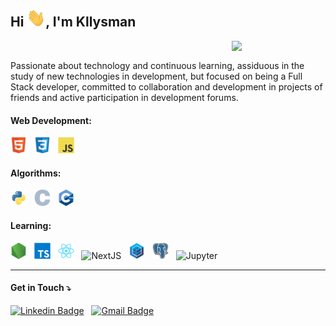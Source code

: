 ## Hi <img src="https://raw.githubusercontent.com/ABSphreak/ABSphreak/master/gifs/Hi.gif" width="30px">, I'm Kllysman

<img src="https://www.flaticon.com/svg/static/icons/svg/479/479026.svg" align="right" width=150 /><br>

Passionate about technology and continuous learning, assiduous in the study of new technologies in development, but focused on being a Full Stack developer, committed to collaboration and development in projects of friends and active participation in development forums.

#### Web Development: <br>
<img height="26" alt="HTML" src="https://raw.githubusercontent.com/devicons/devicon/master/icons/html5/html5-original.svg"> &nbsp;
<img height="26" alt="CSS" src="https://raw.githubusercontent.com/devicons/devicon/master/icons/css3/css3-original.svg"> &nbsp;
<img height="26" alt="Javascript" src="https://raw.githubusercontent.com/devicons/devicon/master/icons/javascript/javascript-original.svg">

#### Algorithms: <br>
<img height="26" alt="Python" src="https://raw.githubusercontent.com/devicons/devicon/master/icons/python/python-original.svg"> &nbsp;
<img height="26" alt="C" src="https://raw.githubusercontent.com/devicons/devicon/master/icons/c/c-original.svg"> &nbsp;
<img height="26" alt="C++" src="https://raw.githubusercontent.com/devicons/devicon/master/icons/cplusplus/cplusplus-original.svg">

#### Learning: <br>
<img height="26" alt="NodeJS" src="https://raw.githubusercontent.com/devicons/devicon/master/icons/nodejs/nodejs-original.svg"> &nbsp;
<img height="26" alt="Typescript" src="https://raw.githubusercontent.com/devicons/devicon/master/icons/typescript/typescript-original.svg"> &nbsp;
<img height="26" alt="React" src="https://raw.githubusercontent.com/devicons/devicon/master/icons/react/react-original.svg"> &nbsp;
<img height="26" alt="NextJS" src="https://assets.vercel.com/image/upload/v1607554385/repositories/next-js/next-logo.png"> &nbsp;
<img height="26" alt="Sequelize" src="https://raw.githubusercontent.com/devicons/devicon/master/icons/sequelize/sequelize-original.svg"> &nbsp;
<img height="26" alt="Postgres" src="https://raw.githubusercontent.com/devicons/devicon/master/icons/postgresql/postgresql-original.svg"> &nbsp;
<img height="26" alt="Jupyter" src="https://4.bp.blogspot.com/-BD3ZGiGy9Ms/WuJdYMbSh3I/AAAAAAACPrc/jePCk-BAX_g3_BED91p_zFgqDBJ4lR_JQCLcBGAs/s1600/jupyter.png">

<hr>

#### Get in Touch ⤵️

[![Linkedin Badge](https://img.shields.io/badge/linkedin%20-%230077B5.svg?&style=for-the-badge&logo=linkedin&logoColor=white)](https://www.linkedin.com/in/joaovictornsv/) &nbsp;
[![Gmail Badge](https://img.shields.io/badge/GMAIL-%23DC322F.svg?&style=for-the-badge&logo=gmail&logoColor=white)](mailto:joaovictornsv@gmail.com)
